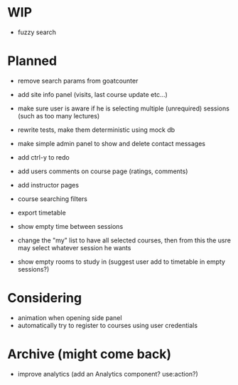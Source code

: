 # WIP

- fuzzy search

# Planned

- remove search params from goatcounter
- add site info panel (visits, last course update etc...)

- make sure user is aware if he is selecting multiple (unrequired) sessions (such as too many lectures)

- rewrite tests, make them deterministic using mock db
- make simple admin panel to show and delete contact messages

- add ctrl-y to redo
- add users comments on course page (ratings, comments)
- add instructor pages

- course searching filters
- export timetable

- show empty time between sessions
- change the "my" list to have all selected courses, then from this the usre may select whatever session he wants

- show empty rooms to study in (suggest user add to timetable in empty sessions?)

# Considering

- animation when opening side panel
- automatically try to register to courses using user credentials

# Archive (might come back)

- improve analytics (add an Analytics component? use:action?)
